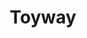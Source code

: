 ---
layout: single-rating-store
title: Toyway
description: Детские игрушки
year: 2009
delivery: по РФ от 200 р.
url-ad: https://ad.admitad.com/g/34b0dbb488baaff9d7dd1f037dc92e/
assortment: игрушки, спорт, отдых, конструкторы, музыкальные инструменты и т.д.
discounts: Скидки до 10%
image: /assets/banners/banner-4ed17c8bed9335430c25b99a357f9eb8.jpg
---